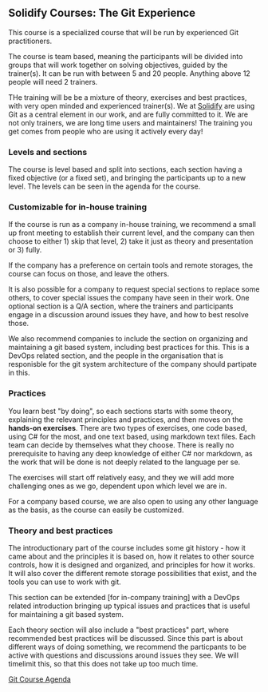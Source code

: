 ## Solidify Courses:   The Git Experience

This course is a specialized course that will be run by experienced Git practitioners.

The course is team based, meaning the participants will be divided into groups that will work together on solving objectives, guided by the trainer(s).  It can be run with between 5 and 20 people.  Anything above 12 people will need 2 trainers.

THe training will be be a mixture of theory, exercises and best practices, with very open minded and experienced trainer(s).  We at [Solidify](https://solidify.se) are using Git as a central element in our work, and are fully committed to it. We are not only trainers, we are long time users and maintainers! The training you get comes from people who are using it actively every day!  

### Levels and sections

The course is level based and split into sections, each section having a fixed objective (or a fixed set), and bringing the participants up to a new level. The levels can be seen in the agenda for the course. 

### Customizable for in-house training

If the course is run as a company in-house training, we recommend a small up front meeting to establish their current level, and the company can then choose to either 1) skip that level, 2) take it just as theory and presentation or 3) fully. 

If the company has a preference on certain tools and remote storages, the course can focus on those, and leave the others.

It is also possible for a company to request special sections to replace some others, to cover special issues the company have seen in their work.  One optional section is a Q/A section, where the trainers and participants engage in a discussion around issues they have, and how to best resolve those. 

We also recommend companies to include the section on organizing and maintaining a git based system, including best practices for this. This is a DevOps related section, and the people in the organisation that is responisble for the git system architecture of the company should partipate in this. 

### Practices 

You learn best "by doing", so each sections starts with some theory, explaining the relevant principles and practices, and then moves on the **hands-on exercises**.  There are two types of exercises, one code based, using C# for the most, and one text based, using markdown text files.   Each team can decide by themselves what they choose.  There is really no prerequisite to having any deep knowledge of either C# nor markdown, as the work that will be done is not deeply related to the language per se.

The exercises will start off relatively easy, and they we will add more challenging ones as we go, dependent upon which level we are in. 

For a company based course, we are also open to using any other language as the basis, as the course can easily be customized.   

### Theory and best practices

The introductionary part of the course includes some git history - how it came about and the principles it is based on, how it relates to other source controls, how it is designed and organized, and principles for how it works. It will also cover the different remote storage possibilities that exist, and the tools you can use to work with git. 

This section can be extended [for in-company training] with a DevOps related introduction bringing up typical issues and practices that is useful for maintaining a git based system.  

Each theory section will also include a "best practices" part, where recommended best practices will be discussed. Since this part is about different ways of doing something, we recommend the particpants to be active with questions and discussions around issues they see. We will timelimit this, so that this does not take up too much time. 

[Git Course Agenda](GitAgenda.md)